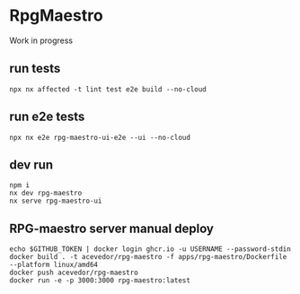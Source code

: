 # RpgMaestro

Work in progress

## run tests

```
npx nx affected -t lint test e2e build --no-cloud
```

## run e2e tests

```
npx nx e2e rpg-maestro-ui-e2e --ui --no-cloud
```

## dev run

```
npm i
nx dev rpg-maestro
nx serve rpg-maestro-ui
```

## RPG-maestro server manual deploy

```
echo $GITHUB_TOKEN | docker login ghcr.io -u USERNAME --password-stdin
docker build . -t acevedor/rpg-maestro -f apps/rpg-maestro/Dockerfile --platform linux/amd64
docker push acevedor/rpg-maestro
docker run -e -p 3000:3000 rpg-maestro:latest
```

